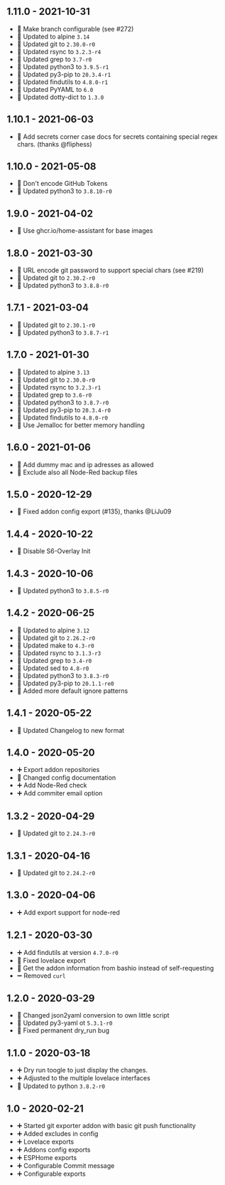 ## 1.11.0 - 2021-10-31

* 🔨 Make branch configurable (see #272)
* 🔼 Updated to alpine `3.14`
* 🔼 Updated git to `2.30.0-r0`
* 🔼 Updated rsync to `3.2.3-r4`
* 🔼 Updated grep to `3.7-r0`
* 🔼 Updated python3 to `3.9.5-r1`
* 🔼 Updated py3-pip to `20.3.4-r1`
* 🔼 Updated findutils to `4.8.0-r1`
* 🔼 Updated PyYAML to `6.0`
* 🔼 Updated dotty-dict to `1.3.0`


## 1.10.1 - 2021-06-03

* 📝 Add secrets corner case docs for secrets containing special regex chars. (thanks @fliphess)


## 1.10.0 - 2021-05-08

* 🐛 Don't encode GitHub Tokens
* 🔼 Updated python3 to `3.8.10-r0`


## 1.9.0 - 2021-04-02

* 🔨 Use ghcr.io/home-assistant for base images


## 1.8.0 - 2021-03-30

* 🔨 URL encode git password to support special chars (see #219)
* 🔼 Updated git to `2.30.2-r0`
* 🔼 Updated python3 to `3.8.8-r0`


## 1.7.1 - 2021-03-04

* 🔼 Updated git to `2.30.1-r0`
* 🔼 Updated python3 to `3.8.7-r1`


## 1.7.0 - 2021-01-30

* 🔼 Updated to alpine `3.13`
* 🔼 Updated git to `2.30.0-r0`
* 🔼 Updated rsync to `3.2.3-r1`
* 🔼 Updated grep to `3.6-r0`
* 🔼 Updated python3 to `3.8.7-r0`
* 🔼 Updated py3-pip to `20.3.4-r0`
* 🔼 Updated findutils to `4.8.0-r0`
* 🔨 Use Jemalloc for better memory handling


## 1.6.0 - 2021-01-06

* 🔨 Add dummy mac and ip adresses as allowed
* 🐛 Exclude also all Node-Red backup files


## 1.5.0 - 2020-12-29

* 🐛 Fixed addon config export (#135), thanks @LiJu09

## 1.4.4 - 2020-10-22

* 🔨 Disable S6-Overlay Init


## 1.4.3 - 2020-10-06

* 🔼 Updated python3 to `3.8.5-r0`


## 1.4.2 - 2020-06-25

* 🔼 Updated to alpine `3.12`
* 🔼 Updated git to `2.26.2-r0`
* 🔼 Updated make to `4.3-r0`
* 🔼 Updated rsync to `3.1.3-r3`
* 🔼 Updated grep to `3.4-r0`
* 🔼 Updated sed to `4.8-r0`
* 🔼 Updated python3 to `3.8.3-r0`
* 🔼 Updated py3-pip to `20.1.1-re0`
* 🔨 Added more default ignore patterns


## 1.4.1 - 2020-05-22

* 🔨 Updated Changelog to new format


## 1.4.0 - 2020-05-20

* ➕ Export addon repositories
* 🔨 Changed config documentation
* ➕ Add Node-Red check
* ➕ Add commiter email option


## 1.3.2 - 2020-04-29

* 🔼 Updated git to `2.24.3-r0`


## 1.3.1 - 2020-04-16

* 🔼 Updated git to `2.24.2-r0`


## 1.3.0 - 2020-04-06

* ➕ Add export support for node-red


## 1.2.1 - 2020-03-30

* ➕ Add findutils at version `4.7.0-r0`
* 🐛 Fixed lovelace export
* 🔨 Get the addon information from bashio instead of self-requesting
* ➖ Removed `curl`


## 1.2.0 - 2020-03-29

* 🔨 Changed json2yaml conversion to own little script
* 🔼 Updated py3-yaml ot `5.3.1-r0`
* 🐛 Fixed permanent dry_run bug


## 1.1.0 - 2020-03-18

* ➕ Dry run toogle to just display the changes.
* ➕ Adjusted to the multiple lovelace interfaces
* 🔼 Updated to python `3.8.2-r0`


## 1.0 - 2020-02-21

* ➕ Started git exporter addon with basic git push functionality
* ➕ Added excludes in config
* ➕ Lovelace exports
* ➕ Addons config exports
* ➕ ESPHome exports
* ➕ Configurable Commit message
* ➕ Configurable exports

